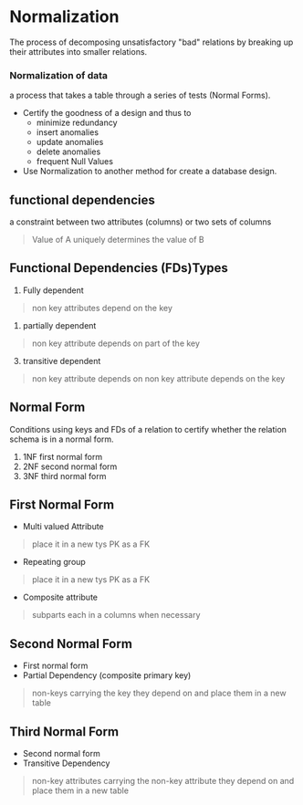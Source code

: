 # Normalization
The process of decomposing unsatisfactory "bad" relations by breaking up their attributes into smaller relations.

### Normalization of data
a process that takes a table through a series of tests (Normal Forms).
- Certify the goodness of a design and thus to 
  - minimize redundancy
  - insert anomalies
  - update anomalies
  - delete anomalies
  - frequent Null Values
- Use Normalization to another method for create a database design.


## functional dependencies
a constraint between two attributes (columns) or two sets of columns
> Value of A uniquely determines the value of B

## Functional Dependencies (FDs)Types 
1. Fully dependent
> non key attributes depend on the key 
1. partially dependent
> non key attribute depends on part of the key
3. transitive dependent 
> non key attribute depends on  non key attribute depends on the key



## Normal Form
Conditions using keys and FDs of a relation to certify whether the relation schema is in a normal form.
1. 1NF first normal form
2.  2NF second normal form
3.   3NF third normal form

## First Normal Form
- Multi valued Attribute
> place it in a new tys PK as a FK
- Repeating group
> place it in a new tys PK as a FK
- Composite attribute
> subparts each in a columns when necessary


## Second Normal Form
- First normal form
- Partial Dependency (composite primary key)
>non-keys carrying the key they depend on and place them in a new table


## Third Normal Form
- Second normal form
- Transitive Dependency
> non-key attributes carrying the non-key attribute they depend on and place them in a new table

